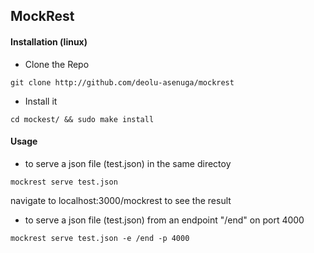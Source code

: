 ## MockRest

#### Installation (linux)

* Clone the Repo
```
git clone http://github.com/deolu-asenuga/mockrest
```
* Install it
```
cd mockest/ && sudo make install
```


#### Usage

* to serve a json file (test.json) in the same directoy 
```
mockrest serve test.json
```
 navigate to localhost:3000/mockrest to see the result
* to serve a json file (test.json) from an endpoint "/end" on port 4000
```
mockrest serve test.json -e /end -p 4000
````